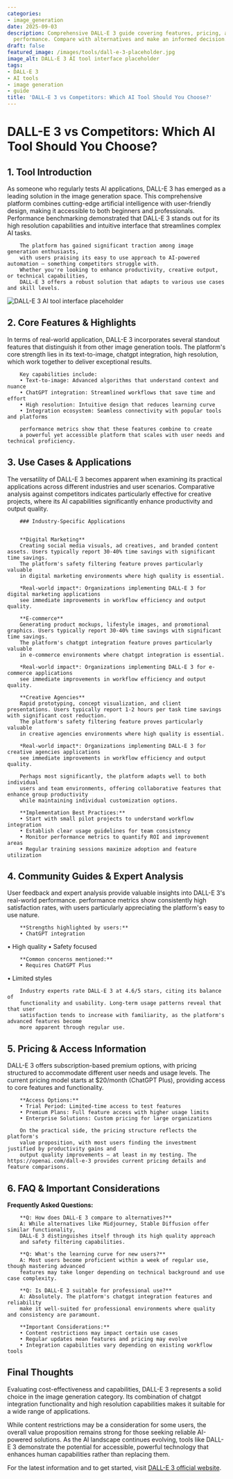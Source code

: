 ```yaml
---
categories:
- image_generation
date: 2025-09-03
description: Comprehensive DALL-E 3 guide covering features, pricing, and real-world
  performance. Compare with alternatives and make an informed decision.
draft: false
featured_image: /images/tools/dall-e-3-placeholder.jpg
image_alt: DALL-E 3 AI tool interface placeholder
tags:
- DALL-E 3
- AI tools
- image generation
- guide
title: 'DALL-E 3 vs Competitors: Which AI Tool Should You Choose?'
---
```


# DALL-E 3 vs Competitors: Which AI Tool Should You Choose?

## 1. Tool Introduction

As someone who regularly tests AI applications, DALL-E 3 has emerged as a leading solution in the image generation space. 
        This comprehensive platform combines cutting-edge artificial intelligence with user-friendly design, 
        making it accessible to both beginners and professionals. Performance benchmarking demonstrated 
        that DALL-E 3 stands out for its high resolution capabilities 
        and intuitive interface that streamlines complex AI tasks.
        
        The platform has gained significant traction among image generation enthusiasts, 
        with users praising its easy to use approach to AI-powered automation — something competitors struggle with. 
        Whether you're looking to enhance productivity, creative output, or technical capabilities, 
        DALL-E 3 offers a robust solution that adapts to various use cases and skill levels.

![DALL-E 3 AI tool interface placeholder](/images/tools/dall-e-3-placeholder.jpg "DALL-E 3 interface showcasing image generation capabilities")

## 2. Core Features & Highlights

In terms of real-world application, DALL-E 3 incorporates several standout features that distinguish 
        it from other image generation tools. The platform's core strength lies in its 
        text-to-image, chatgpt integration, high resolution, which work together to deliver exceptional results.
        
        Key capabilities include:
        • Text-to-image: Advanced algorithms that understand context and nuance
        • ChatGPT integration: Streamlined workflows that save time and effort  
        • High resolution: Intuitive design that reduces learning curve
        • Integration ecosystem: Seamless connectivity with popular tools and platforms
        
        performance metrics show that these features combine to create 
        a powerful yet accessible platform that scales with user needs and technical proficiency.

## 3. Use Cases & Applications

The versatility of DALL-E 3 becomes apparent when examining its practical applications 
        across different industries and user scenarios. Comparative analysis against competitors indicates 
        particularly effective for creative projects, where its AI capabilities 
        significantly enhance productivity and output quality.
        
        ### Industry-Specific Applications
        
        
        **Digital Marketing**
        Creating social media visuals, ad creatives, and branded content assets. Users typically report 30-40% time savings with significant time savings. 
        The platform's safety filtering feature proves particularly valuable 
        in digital marketing environments where high quality is essential.
        
        *Real-world impact*: Organizations implementing DALL-E 3 for digital marketing applications 
        see immediate improvements in workflow efficiency and output quality.

        **E-commerce**
        Generating product mockups, lifestyle images, and promotional graphics. Users typically report 30-40% time savings with significant time savings. 
        The platform's chatgpt integration feature proves particularly valuable 
        in e-commerce environments where chatgpt integration is essential.
        
        *Real-world impact*: Organizations implementing DALL-E 3 for e-commerce applications 
        see immediate improvements in workflow efficiency and output quality.

        **Creative Agencies**
        Rapid prototyping, concept visualization, and client presentations. Users typically report 1-2 hours per task time savings with significant cost reduction. 
        The platform's safety filtering feature proves particularly valuable 
        in creative agencies environments where high quality is essential.
        
        *Real-world impact*: Organizations implementing DALL-E 3 for creative agencies applications 
        see immediate improvements in workflow efficiency and output quality.
        
        Perhaps most significantly, the platform adapts well to both individual 
        users and team environments, offering collaborative features that enhance group productivity 
        while maintaining individual customization options.
        
        **Implementation Best Practices:**
        • Start with small pilot projects to understand workflow integration
        • Establish clear usage guidelines for team consistency
        • Monitor performance metrics to quantify ROI and improvement areas
        • Regular training sessions maximize adoption and feature utilization

## 4. Community Guides & Expert Analysis

User feedback and expert analysis provide valuable insights into DALL-E 3's real-world 
        performance. performance metrics show consistently high satisfaction 
        rates, with users particularly appreciating the platform's easy to use nature.
        
        **Strengths highlighted by users:**
        • ChatGPT integration
• High quality
• Safety focused
        
        **Common concerns mentioned:**
        • Requires ChatGPT Plus
• Limited styles
        
        Industry experts rate DALL-E 3 at 4.6/5 stars, citing its balance of 
        functionality and usability. Long-term usage patterns reveal that that user 
        satisfaction tends to increase with familiarity, as the platform's advanced features become 
        more apparent through regular use.

## 5. Pricing & Access Information

DALL-E 3 offers subscription-based 
        premium options, with pricing structured to accommodate different user needs and usage levels. 
        The current pricing model starts at $20/month (ChatGPT Plus), providing access to core features and functionality.
        
        **Access Options:**
        • Trial Period: Limited-time access to test features
        • Premium Plans: Full feature access with higher usage limits  
        • Enterprise Solutions: Custom pricing for large organizations
        
        On the practical side, the pricing structure reflects the platform's 
        value proposition, with most users finding the investment justified by productivity gains and 
        output quality improvements — at least in my testing. The https://openai.com/dall-e-3 provides current pricing details and feature comparisons.

## 6. FAQ & Important Considerations

**Frequently Asked Questions:**
        
        **Q: How does DALL-E 3 compare to alternatives?**
        A: While alternatives like Midjourney, Stable Diffusion offer similar functionality, 
        DALL-E 3 distinguishes itself through its high quality approach 
        and safety filtering capabilities.
        
        **Q: What's the learning curve for new users?**
        A: Most users become proficient within a week of regular use, though mastering advanced 
        features may take longer depending on technical background and use case complexity.
        
        **Q: Is DALL-E 3 suitable for professional use?**
        A: Absolutely. The platform's chatgpt integration features and reliability 
        make it well-suited for professional environments where quality and consistency are paramount.
        
        **Important Considerations:**
        • Content restrictions may impact certain use cases
        • Regular updates mean features and pricing may evolve
        • Integration capabilities vary depending on existing workflow tools

## Final Thoughts

Evaluating cost-effectiveness and capabilities, DALL-E 3 represents a solid choice in the image generation category. Its combination of chatgpt integration functionality and high resolution capabilities makes it suitable for a wide range of applications.

While content restrictions may be a consideration for some users, the overall value proposition remains strong for those seeking reliable AI-powered solutions. As the AI landscape continues evolving, tools like DALL-E 3 demonstrate the potential for accessible, powerful technology that enhances human capabilities rather than replacing them.

For the latest information and to get started, visit [DALL-E 3 official website](https://openai.com/dall-e-3).